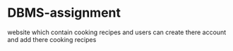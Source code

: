 # DBMS-assignment
website which contain cooking recipes and users can create there account and add there cooking recipes
